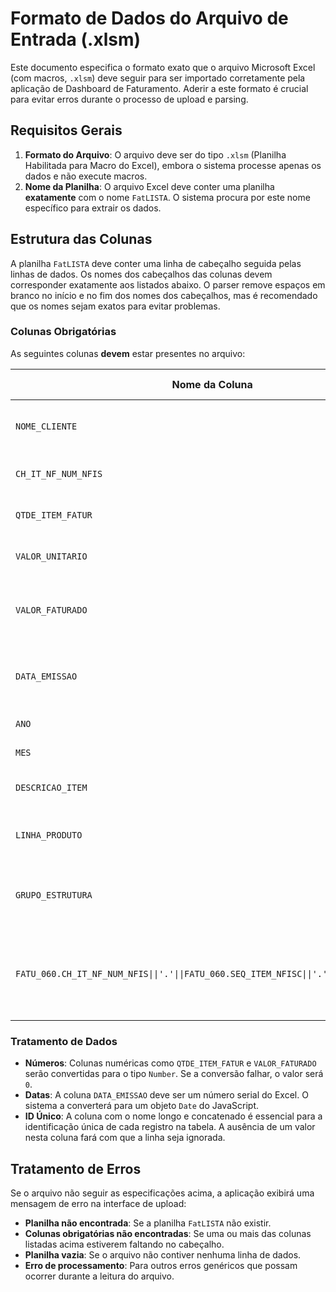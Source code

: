 
# Formato de Dados do Arquivo de Entrada (.xlsm)

Este documento especifica o formato exato que o arquivo Microsoft Excel (com macros, `.xlsm`) deve seguir para ser importado corretamente pela aplicação de Dashboard de Faturamento. Aderir a este formato é crucial para evitar erros durante o processo de upload e parsing.

## Requisitos Gerais

1.  **Formato do Arquivo**: O arquivo deve ser do tipo `.xlsm` (Planilha Habilitada para Macro do Excel), embora o sistema processe apenas os dados e não execute macros.
2.  **Nome da Planilha**: O arquivo Excel deve conter uma planilha **exatamente** com o nome `FatLISTA`. O sistema procura por este nome específico para extrair os dados.

## Estrutura das Colunas

A planilha `FatLISTA` deve conter uma linha de cabeçalho seguida pelas linhas de dados. Os nomes dos cabeçalhos das colunas devem corresponder exatamente aos listados abaixo. O parser remove espaços em branco no início e no fim dos nomes dos cabeçalhos, mas é recomendado que os nomes sejam exatos para evitar problemas.

### Colunas Obrigatórias

As seguintes colunas **devem** estar presentes no arquivo:

| Nome da Coluna                                                              | Tipo de Dado Esperado | Descrição                                                                                               |
| --------------------------------------------------------------------------- | --------------------- | ------------------------------------------------------------------------------------------------------- |
| `NOME_CLIENTE`                                                              | Texto                 | O nome do cliente ou a razão social da empresa.                                                         |
| `CH_IT_NF_NUM_NFIS`                                                         | Número                | O número que identifica a nota fiscal.                                                                  |
| `QTDE_ITEM_FATUR`                                                           | Número                | A quantidade de itens faturados na transação.                                                           |
| `VALOR_UNITARIO`                                                            | Número                | O preço de uma única unidade do item.                                                                   |
| `VALOR_FATURADO`                                                            | Número                | O valor total do item (`QTDE_ITEM_FATUR` x `VALOR_UNITARIO`).                                             |
| `DATA_EMISSAO`                                                              | Número (Serial Date)  | A data de emissão no formato de número de série do Excel.                                               |
| `ANO`                                                                       | Número                | O ano extraído da `DATA_EMISSAO`.                                                                       |
| `MES`                                                                       | Número                | O mês extraído da `DATA_EMISSAO`.                                                                       |
| `DESCRICAO_ITEM`                                                            | Texto                 | A descrição completa do produto vendido.                                                                |
| `LINHA_PRODUTO`                                                             | Texto/Número          | O código ou nome da linha de produto à qual o item pertence.                                            |
| `GRUPO_ESTRUTURA`                                                           | Texto                 | O grupo principal ao qual o produto pertence (ex: "SP015").                                             |
| `FATU_060.CH_IT_NF_NUM_NFIS\|\|'.'\|\|FATU_060.SEQ_ITEM_NFISC\|\|'.'\|\|FATU_050.CGC_9` | Texto                 | Um identificador único para cada linha de item da nota fiscal. É usado como ID único no sistema.      |

### Tratamento de Dados

-   **Números**: Colunas numéricas como `QTDE_ITEM_FATUR` e `VALOR_FATURADO` serão convertidas para o tipo `Number`. Se a conversão falhar, o valor será `0`.
-   **Datas**: A coluna `DATA_EMISSAO` deve ser um número serial do Excel. O sistema a converterá para um objeto `Date` do JavaScript.
-   **ID Único**: A coluna com o nome longo e concatenado é essencial para a identificação única de cada registro na tabela. A ausência de um valor nesta coluna fará com que a linha seja ignorada.

## Tratamento de Erros

Se o arquivo não seguir as especificações acima, a aplicação exibirá uma mensagem de erro na interface de upload:

-   **Planilha não encontrada**: Se a planilha `FatLISTA` não existir.
-   **Colunas obrigatórias não encontradas**: Se uma ou mais das colunas listadas acima estiverem faltando no cabeçalho.
-   **Planilha vazia**: Se o arquivo não contiver nenhuma linha de dados.
-   **Erro de processamento**: Para outros erros genéricos que possam ocorrer durante a leitura do arquivo.
